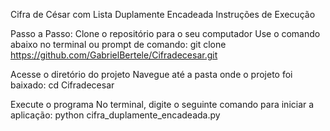 Cifra de César com Lista Duplamente Encadeada
Instruções de Execução

Passo a Passo:
Clone o repositório para o seu computador
Use o comando abaixo no terminal ou prompt de comando:
git clone https://github.com/GabrielBertele/Cifradecesar.git

Acesse o diretório do projeto
Navegue até a pasta onde o projeto foi baixado:
cd Cifradecesar

Execute o programa
No terminal, digite o seguinte comando para iniciar a aplicação:
python cifra_duplamente_encadeada.py

